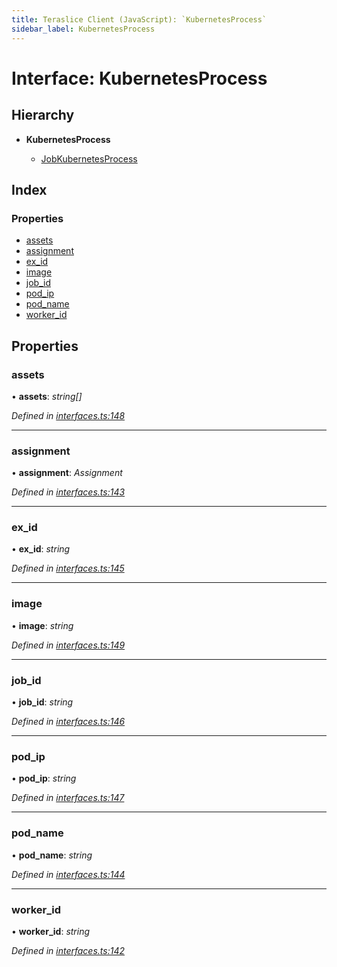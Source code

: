 ```yaml
---
title: Teraslice Client (JavaScript): `KubernetesProcess`
sidebar_label: KubernetesProcess
---
```


# Interface: KubernetesProcess

## Hierarchy

* **KubernetesProcess**

  * [JobKubernetesProcess](jobkubernetesprocess.md)

## Index

### Properties

* [assets](kubernetesprocess.md#assets)
* [assignment](kubernetesprocess.md#assignment)
* [ex_id](kubernetesprocess.md#ex_id)
* [image](kubernetesprocess.md#image)
* [job_id](kubernetesprocess.md#job_id)
* [pod_ip](kubernetesprocess.md#pod_ip)
* [pod_name](kubernetesprocess.md#pod_name)
* [worker_id](kubernetesprocess.md#worker_id)

## Properties

###  assets

• **assets**: *string[]*

*Defined in [interfaces.ts:148](https://github.com/terascope/teraslice/blob/0ae31df4/packages/teraslice-client-js/src/interfaces.ts#L148)*

___

###  assignment

• **assignment**: *Assignment*

*Defined in [interfaces.ts:143](https://github.com/terascope/teraslice/blob/0ae31df4/packages/teraslice-client-js/src/interfaces.ts#L143)*

___

###  ex_id

• **ex_id**: *string*

*Defined in [interfaces.ts:145](https://github.com/terascope/teraslice/blob/0ae31df4/packages/teraslice-client-js/src/interfaces.ts#L145)*

___

###  image

• **image**: *string*

*Defined in [interfaces.ts:149](https://github.com/terascope/teraslice/blob/0ae31df4/packages/teraslice-client-js/src/interfaces.ts#L149)*

___

###  job_id

• **job_id**: *string*

*Defined in [interfaces.ts:146](https://github.com/terascope/teraslice/blob/0ae31df4/packages/teraslice-client-js/src/interfaces.ts#L146)*

___

###  pod_ip

• **pod_ip**: *string*

*Defined in [interfaces.ts:147](https://github.com/terascope/teraslice/blob/0ae31df4/packages/teraslice-client-js/src/interfaces.ts#L147)*

___

###  pod_name

• **pod_name**: *string*

*Defined in [interfaces.ts:144](https://github.com/terascope/teraslice/blob/0ae31df4/packages/teraslice-client-js/src/interfaces.ts#L144)*

___

###  worker_id

• **worker_id**: *string*

*Defined in [interfaces.ts:142](https://github.com/terascope/teraslice/blob/0ae31df4/packages/teraslice-client-js/src/interfaces.ts#L142)*
